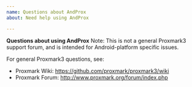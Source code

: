 ```yaml
---
name: Questions about AndProx
about: Need help using AndProx

---
```


**Questions about using AndProx**
Note: This is not a general Proxmark3 support forum, and is intended for Android-platform specific issues.

For general Proxmark3 questions, see:
 - Proxmark Wiki: https://github.com/proxmark/proxmark3/wiki 
 - Proxmark Forum: http://www.proxmark.org/forum/index.php
